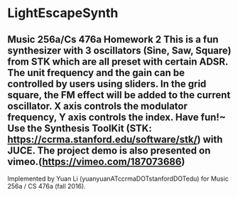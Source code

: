 # LightEscapeSynth
  
Music 256a/Cs 476a Homework 2 This is a fun synthesizer with 3 oscillators (Sine, Saw, Square) from STK which are all preset with certain ADSR. The unit frequency and the gain can be controlled by users using sliders. In the grid square, the FM effect will be added to the current oscillator. X axis controls the modulator frequency, Y axis controls the index. Have fun!~
Use the Synthesis ToolKit (STK: <https://ccrma.stanford.edu/software/stk/>) with JUCE. The project demo is also presented on vimeo.(<https://vimeo.com/187073686>)
---

Implemented by Yuan Li (yuanyuanATccrmaDOTstanfordDOTedu) for Music 256a / CS 476a (fall 2016).
